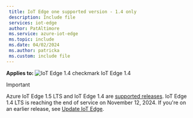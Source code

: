 ```yaml
---
 title: IoT Edge one supported version - 1.4 only
 description: Include file
 services: iot-edge
 author: PatAltimore
 ms.service: azure-iot-edge
 ms.topic: include
 ms.date: 04/02/2024
 ms.author: patricka
 ms.custom: include file
---
```


**Applies to:** ![IoT Edge 1.4 checkmark](./media/iot-edge-version/yes-icon.png) IoT Edge 1.4

> [!IMPORTANT]
> Azure IoT Edge 1.5 LTS and IoT Edge 1.4 are [supported releases](../support.md#releases). IoT Edge 1.4 LTS is reaching the end of service on November 12, 2024. If you're on an earlier release, see [Update IoT Edge](../how-to-update-iot-edge.md).
